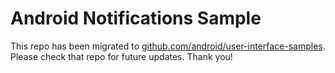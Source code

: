 
Android Notifications Sample
============================

This repo has been migrated to [github.com/android/user-interface-samples][1]. Please check that repo for future updates. Thank you!

[1]: https://github.com/android/user-interface-samples
